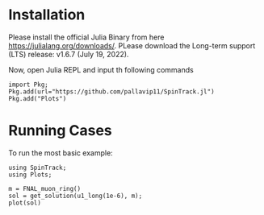 # Installation

Please install the official Julia Binary from here https://julialang.org/downloads/. PLease download the Long-term support (LTS) release: v1.6.7 (July 19, 2022).

Now, open Julia REPL and input th following commands

``` 
import Pkg;
Pkg.add(url="https://github.com/pallavip11/SpinTrack.jl")
Pkg.add("Plots")

```
# Running Cases

To run the most basic example:

``` 
using SpinTrack;
using Plots;

m = FNAL_muon_ring()
sol = get_solution(u1_long(1e-6), m);
plot(sol)

```

